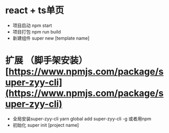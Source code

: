 # react + ts单页
* 项目启动 npm start
* 项目打包 npm run build
* 新建组件 super new [template name]
# 扩展 （脚手架安装）[https://www.npmjs.com/package/super-zyy-cli](https://www.npmjs.com/package/super-zyy-cli)
* 全局安装super-zyy-cli yarn global add super-zyy-cli -g 或者用npm
* 初始化 super init [project name]